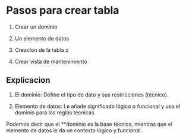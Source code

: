 # Pasos para crear tabla 

1) Crear un dominio

2) Un elemento de datos

3) Creacion de la tabla z

4) Crear vista de mantenimiento 

## Explicacion

1) El dominio: Define el tipo de dato y sus restricciones (técnico).

2) Elemento de datos: Le añade significado lógico o funcional y usa el dominio para las reglas técnicas.


Podemos decir que el **dominio es la base técnica, mientras que el elemento de datos le da un contexto lógico y funcional.